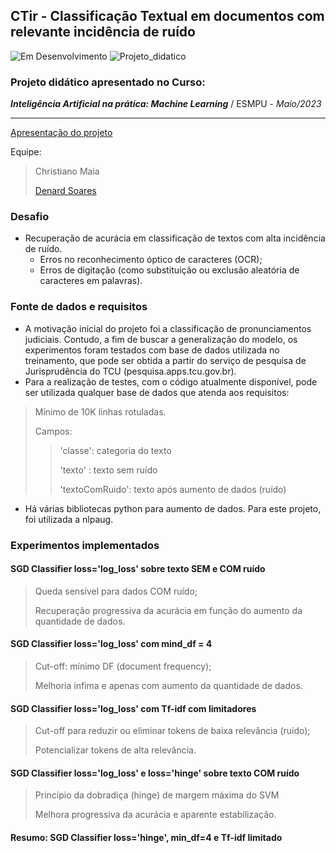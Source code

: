 ## CTir - Classificação Textual em documentos com relevante incidência de ruído
![Em Desenvolvimento](http://img.shields.io/static/v1?label=STATUS&message=EM%20DESENVOLVIMENTO&color=blue)
![Projeto_didatico](http://img.shields.io/static/v1?label=FINALIDADE&message=DIDÁTICA&color=green)

### Projeto didático apresentado no Curso:
***Inteligência Artificial na prática: Machine Learning*** / ESMPU - *Maio/2023*

---
[Apresentação do projeto](https://github.com/pro-chsmaia/projeto_cursoml_ctir/blob/main/CTir_v0.1.pdf)

Equipe:
> Christiano Maia
>
> [Denard Soares](https://github.com/denards)

### Desafio
- Recuperação de acurácia em classificação de textos com alta incidência de ruído.
  - Erros no reconhecimento óptico de caracteres (OCR);
  - Erros de digitação (como substituição ou exclusão aleatória de caracteres em palavras).

### Fonte de dados e requisitos
- A motivação inicial do projeto foi a classificação de pronunciamentos judiciais. Contudo, a fim de buscar a generalização do modelo, os experimentos foram testados com base de dados utilizada no treinamento, que pode ser obtida a partir do serviço de pesquisa de Jurisprudência do TCU (pesquisa.apps.tcu.gov.br).
- Para a realização de testes, com o código atualmente disponível, pode ser utilizada qualquer base de dados que atenda aos requisitos:

> Mínimo de 10K linhas rotuladas.
>
> Campos:
>> 'classe': categoria do texto
>> 
>> 'texto' : texto sem ruído
>> 
>> 'textoComRuido': texto após aumento de dados (ruído)

- Há várias bibliotecas python para aumento de dados. Para este projeto, foi utilizada a nlpaug.

### Experimentos implementados

#### SGD Classifier loss='log_loss' sobre texto SEM e COM ruído
> Queda sensível para dados COM ruído;
> 
> Recuperação progressiva da acurácia em função do aumento da quantidade de dados.

#### SGD Classifier loss='log_loss' com mind_df = 4
> Cut-off: mínimo DF (document frequency);
> 
> Melhoria ínfima e apenas com aumento da quantidade de dados.

#### SGD Classifier loss='log_loss' com Tf-idf com limitadores
> Cut-off para reduzir ou eliminar tokens de baixa relevância (ruído);
> 
> Potencializar tokens de alta relevância.

#### SGD Classifier loss='log_loss' e loss='hinge' sobre texto COM ruído
> Princípio da dobradiça (hinge) de margem máxima do SVM
> 
> Melhora progressiva da acurácia e aparente estabilização.

#### Resumo: SGD Classifier loss='hinge', min_df=4 e Tf-idf limitado
